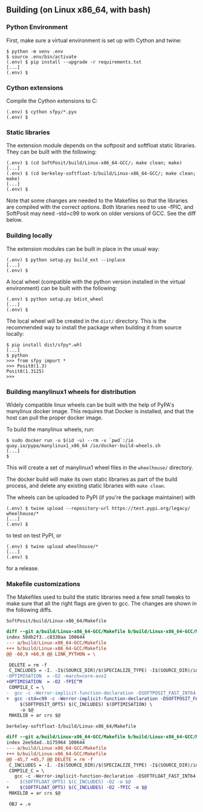 ## Building (on Linux x86_64, with bash)

### Python Environment
First, make sure a virtual environment is set up with Cython and twine:

```
$ python -m venv .env
$ source .env/bin/activate
(.env) $ pip install --upgrade -r requirements.txt
[...]
(.env) $
```

### Cython extensions
Compile the Cython extensions to C:

```
(.env) $ cython sfpy/*.pyx
(.env) $
```

### Static libraries
The extension module depends on the softposit and softfloat static libraries.
They can be built with the following:

```
(.env) $ (cd SoftPosit/build/Linux-x86_64-GCC/; make clean; make)
[...]
(.env) $ (cd berkeley-softfloat-3/build/Linux-x86_64-GCC/; make clean; make)
[...]
(.env) $
```

Note that some changes are needed to the Makefiles so that the libraries are
compiled with the correct options. Both libraries need to use -fPIC, and
SoftPosit may need -std=c99 to work on older versions of GCC. See the
diff below.

### Building locally
The extension modules can be built in place in the usual way:

```
(.env) $ python setup.py build_ext --inplace
[...]
(.env) $
```

A local wheel (compatible with the python version installed in the virtual
environment) can be built with the following:

```
(.env) $ python setup.py bdist_wheel
[...]
(.env) $
```

The local wheel will be created in the `dist/` directory. This is the recommended
way to install the package when building it from source locally:

```
$ pip install dist/sfpy*.whl
[...]
$ python
>>> from sfpy import *
>>> Posit8(1.3)
Posit8(1.3125)
>>>
```

### Building manylinux1 wheels for distribution
Widely compatible linux wheels can be built with the help of PyPA's manylinux
docker image. This requires that Docker is installed, and that the host can pull
the proper docker image.

To build the manylinux wheels, run:

```
$ sudo docker run -u $(id -u) --rm -v `pwd`:/io quay.io/pypa/manylinux1_x86_64 /io/docker-build-wheels.sh
[...]
$
```

This will create a set of manylinux1 wheel files in the `wheelhouse/` directory.

The docker build will make its own static libraries as part of the build process,
and delete any existing static libraries with `make clean`.

The wheels can be uploaded to PyPI (if you're the package maintainer) with

```
(.env) $ twine upload --repository-url https://test.pypi.org/legacy/ wheelhouse/*
[...]
(.env) $
```

to test on test PyPI, or

```
(.env) $ twine upload wheelhouse/*
[...]
(.env) $
```

for a release.

### Makefile customizations
The Makefiles used to build the static libraries need a few small tweaks to
make sure that all the right flags are given to gcc. The changes are shown
in the following diffs.

`SoftPosit/build/Linux-x86_64/Makefile`

```diff
diff --git a/build/Linux-x86_64-GCC/Makefile b/build/Linux-x86_64-GCC/Makefile
index 58db2f3..c8330aa 100644
--- a/build/Linux-x86_64-GCC/Makefile
+++ b/build/Linux-x86_64-GCC/Makefile
@@ -60,9 +60,9 @@ LINK_PYTHON = \

 DELETE = rm -f
 C_INCLUDES = -I. -I$(SOURCE_DIR)/$(SPECIALIZE_TYPE) -I$(SOURCE_DIR)/include
-OPTIMISATION  = -O2 -march=core-avx2
+OPTIMISATION  = -O2 -fPIC^M
 COMPILE_C = \
-  gcc -c -Werror-implicit-function-declaration -DSOFTPOSIT_FAST_INT64 \
+  gcc -std=c99 -c -Werror-implicit-function-declaration -DSOFTPOSIT_FAST_INT64 \^M
     $(SOFTPOSIT_OPTS) $(C_INCLUDES) $(OPTIMISATION) \
     -o $@
 MAKELIB = ar crs $@
```

`berkeley-softfloat-3/build/Linux-x86_64/Makefile`

```diff
diff --git a/build/Linux-x86_64-GCC/Makefile b/build/Linux-x86_64-GCC/Makefile
index 2ee5dad..b175964 100644
--- a/build/Linux-x86_64-GCC/Makefile
+++ b/build/Linux-x86_64-GCC/Makefile
@@ -45,7 +45,7 @@ DELETE = rm -f
 C_INCLUDES = -I. -I$(SOURCE_DIR)/$(SPECIALIZE_TYPE) -I$(SOURCE_DIR)/include
 COMPILE_C = \
   gcc -c -Werror-implicit-function-declaration -DSOFTFLOAT_FAST_INT64 \
-    $(SOFTFLOAT_OPTS) $(C_INCLUDES) -O2 -o $@
+    $(SOFTFLOAT_OPTS) $(C_INCLUDES) -O2 -fPIC -o $@
 MAKELIB = ar crs $@

 OBJ = .o
```
